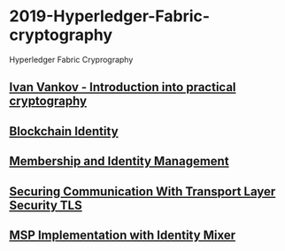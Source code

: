 # 2019-Hyperledger-Fabric-cryptography
Hyperledger Fabric Cryprography

## [Ivan Vankov - Introduction into practical cryptography](https://www.youtube.com/watch?v=2DKYIZ-0UOU)

## [Blockchain Identity](https://hyperledger-fabric.readthedocs.io/en/release-1.4/identity/identity.html?highlight=cryptography)

## [Membership and Identity Management](https://www.youtube.com/watch?v=4ujj5knD3pg)

## [Securing Communication With Transport Layer Security TLS](https://hyperledger-fabric.readthedocs.io/en/release-1.4/enable_tls.html)

## [MSP Implementation with Identity Mixer](https://hyperledger-fabric.readthedocs.io/en/release-1.4/idemix.html?highlight=509)
